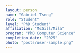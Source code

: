 ```yaml
---
layout: person
name: "Gabriel Tseng"
role: "Student"
level: "PhD Student"
affiliation: "McGill/Mila"
program: "PhD Computer Science"
completion_date: "2025"
photo: "posts/user-sample.png"
---
```

